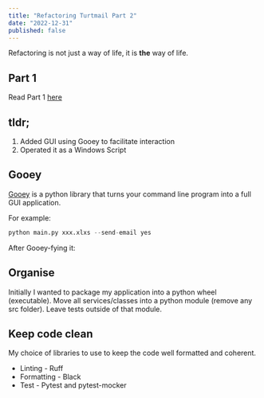 ```yaml
---
title: "Refactoring Turtmail Part 2"
date: "2022-12-31"
published: false
---
```


Refactoring is not just a way of life, it is __the__ way of life.

## Part 1
Read Part 1 [here]()

## tldr;
1. Added GUI using Gooey to facilitate interaction 
2. Operated it as a Windows Script

## Gooey
[Gooey](https://github.com/chriskiehl/Gooey) is a python library that turns your command line program into a full GUI application.

For example:
```python
python main.py xxx.xlxs --send-email yes
```

After Gooey-fying it:
<insert IMG>

## Organise
Initially I wanted to package my application into a python wheel (executable).
Move all services/classes into a python module (remove any src folder). Leave tests outside of that module.

## Keep code clean
My choice of libraries to use to keep the code well formatted and coherent.

- Linting - Ruff
- Formatting - Black
- Test - Pytest and pytest-mocker

